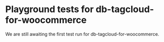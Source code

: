 # Playground tests for db-tagcloud-for-woocommerce
We are still awaiting the first test run for db-tagcloud-for-woocommerce.
